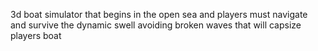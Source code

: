 3d boat simulator that begins in the open sea and players must navigate and survive the dynamic swell avoiding broken waves that will capsize players boat
